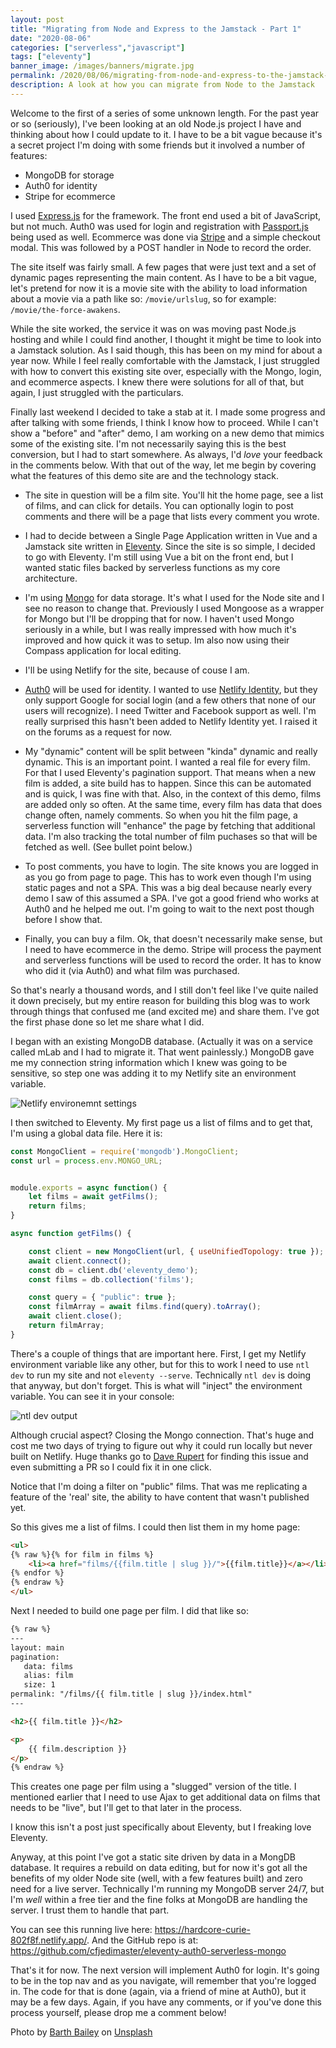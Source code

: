 ```yaml
---
layout: post
title: "Migrating from Node and Express to the Jamstack - Part 1"
date: "2020-08-06"
categories: ["serverless","javascript"]
tags: ["eleventy"]
banner_image: /images/banners/migrate.jpg
permalink: /2020/08/06/migrating-from-node-and-express-to-the-jamstack-part-1
description: A look at how you can migrate from Node to the Jamstack
---
```


Welcome to the first of a series of some unknown length. For the past year or so (seriously), I've been looking at an old Node.js project I have and thinking about how I could update to it. I have to be a bit vague because it's a secret project I'm doing with some friends but it involved a number of features:

* MongoDB for storage
* Auth0 for identity
* Stripe for ecommerce

I used [Express.js](https://expressjs.com/) for the framework. The front end used a bit of JavaScript, but not much. Auth0 was used for login and registration with [Passport.js](http://www.passportjs.org/) being used as well. Ecommerce was done via [Stripe](https://stripe.com/) and a simple checkout modal. This was followed by a POST handler in Node to record the order. 

The site itself was fairly small. A few pages that were just text and a set of dynamic pages representing the main content. As I have to be a bit vague, let's pretend for now it is a movie site with the ability to load information about a movie via a path like so: `/movie/urlslug`, so for example: `/movie/the-force-awakens`. 

While the site worked, the service it was on was moving past Node.js hosting and while I could find another, I thought it might be time to look into a Jamstack solution. As I said though, this has been on my mind for about a year now. While I feel really comfortable with the Jamstack, I just struggled with how to convert this existing site over, especially with the Mongo, login, and ecommerce aspects. I knew there were solutions for all of that, but again, I just struggled with the particulars. 

Finally last weekend I decided to take a stab at it. I made some progress and after talking with some friends, I think I know how to proceed. While I can't show a "before" and "after" demo, I am working on a new demo that mimics some of the existing site. I'm not necessarily saying this is the best conversion, but I had to start somewhere. As always, I'd *love* your feedback in the comments below. With that out of the way, let me begin by covering what the features of this demo site are and the technology stack.

* The site in question will be a film site. You'll hit the home page, see a list of films, and can click for details. You can optionally login to post comments and there will be a page that lists every comment you wrote.

* I had to decide between a Single Page Application written in Vue and a Jamstack site written in [Eleventy](https://www.11ty.dev/). Since the site is so simple, I decided to go with Eleventy. I'm still using Vue a bit on the front end, but I wanted static files backed by serverless functions as my core architecture. 

* I'm using [Mongo](https://www.mongodb.com/) for data storage. It's what I used for the Node site and I see no reason to change that. Previously I used Mongoose as a wrapper for Mongo but I'll be dropping that for now. I haven't used Mongo seriously in a while, but I was really impressed with how much it's improved and how quick it was to setup. Im also now using their Compass application for local editing. 

* I'll be using Netlify for the site, because of couse I am.

* [Auth0](https://auth0.com/) will be used for identity. I wanted to use [Netlify Identity](https://docs.netlify.com/visitor-access/identity/), but they only support Google for social login (and a few others that none of our users will recognize). I need Twitter and Facebook support as well. I'm really surprised this hasn't been added to Netlify Identity yet. I raised it on the forums as a request for now.

* My "dynamic" content will be split between "kinda" dynamic and really dynamic. This is an important point. I wanted a real file for every film. For that I used Eleventy's pagination support. That means when a new film is added, a site build has to happen. Since this can be automated and is quick, I was fine with that. Also, in the context of this demo, films are added only so often. At the same time, every film has data that does change often, namely comments. So when you hit the film page, a serverless function will "enhance" the page by fetching that additional data. I'm also tracking the total number of film puchases so that will be fetched as well. (See bullet point below.)

* To post comments, you have to login. The site knows you are logged in as you go from page to page. This has to work even though I'm using static pages and not a SPA. This was a big deal because nearly every demo I saw of this assumed a SPA. I've got a good friend who works at Auth0 and he helped me out. I'm going to wait to the next post though before I show that.

* Finally, you can buy a film. Ok, that doesn't necessarily make sense, but I need to have ecommerce in the demo. Stripe will process the payment and serverless functions will be used to record the order. It has to know who did it (via Auth0) and what film was purchased. 

So that's nearly a thousand words, and I still don't feel like I've quite nailed it down precisely, but my entire reason for building this blog was to work through things that confused me (and excited me) and share them. I've got the first phase done so let me share what I did.

I began with an existing MongoDB database. (Actually it was on a service called mLab and I had to migrate it. That went painlessly.) MongoDB gave me my connection string information which I knew was going to be sensitive, so step one was adding it to my Netlify site an environment variable.

<p>
<img data-src="https://static.raymondcamden.com/images/2020/08/sj1.jpg" alt="Netlify environemnt settings" class="lazyload imgborder imgcenter">
</p>

I then switched to Eleventy. My first page us a list of films and to get that, I'm using a global data file. Here it is:

```js
const MongoClient = require('mongodb').MongoClient;
const url = process.env.MONGO_URL;


module.exports = async function() {
    let films = await getFilms();
    return films;
}

async function getFilms() {

	const client = new MongoClient(url, { useUnifiedTopology: true });
  	await client.connect();
  	const db = client.db('eleventy_demo');
  	const films = db.collection('films');

	const query = { "public": true };
	const filmArray = await films.find(query).toArray();
	await client.close();
	return filmArray;
}
```

There's a couple of things that are important here. First, I get my Netlify environment variable like any other, but for this to work I need to use `ntl dev` to run my site and not `eleventy --serve`. Technically `ntl dev` is doing that anyway, but don't forget. This is what will "inject" the environment variable. You can see it in your console:

<p>
<img data-src="https://static.raymondcamden.com/images/2020/08/sj2.jpg" alt="ntl dev output" class="lazyload imgborder imgcenter">
</p>

Although crucial aspect? Closing the Mongo connection. That's huge and cost me two days of trying to figure out why it could run locally but never built on Netlify. Huge thanks go to [Dave Rupert](https://daverupert.com/) for finding this issue and even submitting a PR so I could fix it in one click. 

Notice that I'm doing a filter on "public" films. That was me replicating a feature of the 'real' site, the ability to have content that wasn't published yet. 

So this gives me a list of films. I could then list them in my home page:

```html
<ul>
{% raw %}{% for film in films %}
	<li><a href="films/{{film.title | slug }}/">{{film.title}}</a></li>
{% endfor %}
{% endraw %}
</ul>
```

Next I needed to build one page per film. I did that like so:

```html
{% raw %}
---
layout: main
pagination:
   data: films
   alias: film
   size: 1
permalink: "/films/{{ film.title | slug }}/index.html"
---

<h2>{{ film.title }}</h2>

<p>
	{{ film.description }}
</p>
{% endraw %}
```

This creates one page per film using a "slugged" version of the title. I mentioned earlier that I need to use Ajax to get additional data on films that needs to be "live", but I'll get to that later in the process. 

I know this isn't a post just specifically about Eleventy, but I freaking love Eleventy. 

Anyway, at this point I've got a static site driven by data in a MongDB database. It requires a rebuild on data editing, but for now it's got all the benefits of my older Node site (well, with a few features built) and zero need for a live server. Technically I'm running my MongoDB server 24/7, but I'm *well* within a free tier and the fine folks at MongoDB are handling the server. I trust them to handle that part.

You can see this running live here: <https://hardcore-curie-802f8f.netlify.app/>. And the GitHub repo is at: <https://github.com/cfjedimaster/eleventy-auth0-serverless-mongo>

That's it for now. The next version will implement Auth0 for login. It's going to be in the top nav and as you navigate, will remember that you're logged in. The code for that is done (again, via a friend of mine at Auth0), but it may be a few days. Again, if you have any comments, or if you've done this process yourself, please drop me a comment below!

<span>Photo by <a href="https://unsplash.com/@7bbbailey?utm_source=unsplash&amp;utm_medium=referral&amp;utm_content=creditCopyText">Barth Bailey</a> on <a href="https://unsplash.com/s/photos/migrate?utm_source=unsplash&amp;utm_medium=referral&amp;utm_content=creditCopyText">Unsplash</a></span>